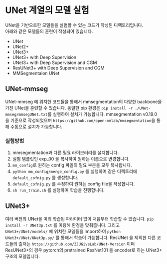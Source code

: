 # UNet 계열의 모델 실험

UNet을 기반으로한 모델들을 실험할 수 있는 코드가 작성된 디렉토리입니다.  
아래와 같은 모델들의 훈련이 작성되어 있습니다.  
- UNet
- UNet2+
- UNet3+
- UNet3+ with Deep Supervision
- UNet3+ with Deep Supervision and CGM
- ResUNet3+ with Deep Supervision and CGM
- MMSegmentaion UNet

## UNet-mmseg
UNet-mmseg 에 위치한 코드들을 통해서 mmsegmentation의 다양한 backbone을 가진 UNet을 훈련할 수 있습니다. 동일한 pip 환경은 `pip install -r ./UNet-mmseg/mmsegUNet.txt`를 실행하여 설치가 가능합니다. mmsegmentation v0.19.0 을 기준으로 작성되었으며 `https://github.com/open-mmlab/mmsegmentation`을 통해 수동으로 설치가 가능합니다. 

### 실험방법
1. mmsegmentation과 다른 필요 라이브러리를 설치합니다.
2. 실험 템플릿인 exp_00 을 복사하여 원하는 이름으로 변경합니다.
3. `mm_config`로 원하는 config 파일의 필요 부분을 모두 복사합니다.
4. `python mm_config/merge_config.py` 를 실행하여 같은 디렉토리에 `default_cofnig.py` 를 생성합니다.
5. `default_cofnig.py` 를 수정하여 원하는 config file을 작성합니다.
6. `sh run_train.sh` 를 실행하여 학습을 진행합니다.

## UNet3+

여러 버전의 UNet을 미리 학습된 파라미터 없이 처음부터 학습할 수 있습니다. `pip install -r UNet3p.txt` 를 이용해 환경을 맞춰줍니다. 그리고 `UNet3+/UNet/models/` 에 위치한 모델들을 import하여 `python UNet3+/UNet/UNet3p.py/` 를 통해서 학습이 가능합니다. ResUNet 을 제외한 다른 코드들의 출처는 `https://github.com/ZJUGiveLab/UNet-Version` 이며 ResUNet3+의 경우 pytorch의 pretrained ResNet101 을 encoder로 하는 UNet3+ 구조의 모델입니다.
